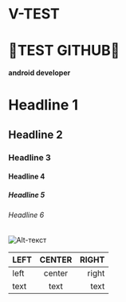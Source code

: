 # V-TEST
# :metal:TEST GITHUB:metal:
**android developer**
# Headline 1
## Headline 2
### Headline 3
#### Headline 4
##### Headline 5
###### Headline 6

![Alt-текст](https://avatars1.githubusercontent.com/u/5384215?v=3&s=460 "App")

| LEFT | CENTER | RIGHT |
|----------------|:---------:|----------------:|
| left | center | right |
| text | text | text |
